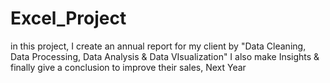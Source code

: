 # Excel_Project
in this project, I create an annual report for my client by 
"Data Cleaning, Data Processing, Data Analysis & Data VIsualization"
I also make Insights & finally give a conclusion to improve their sales, Next Year
